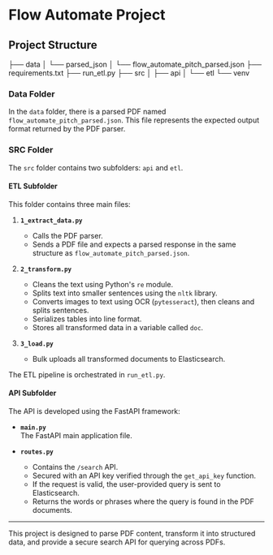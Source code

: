 # Flow Automate Project

## Project Structure

├── data
│ └── parsed_json
│ └── flow_automate_pitch_parsed.json
├── requirements.txt
├── run_etl.py
├── src
│ ├── api
│ └── etl
└── venv


### **Data Folder**
In the `data` folder, there is a parsed PDF named `flow_automate_pitch_parsed.json`. This file represents the expected output format returned by the PDF parser.

### **SRC Folder**
The `src` folder contains two subfolders: `api` and `etl`.

#### **ETL Subfolder**
This folder contains three main files:

1. **`1_extract_data.py`**  
   - Calls the PDF parser.
   - Sends a PDF file and expects a parsed response in the same structure as `flow_automate_pitch_parsed.json`.

2. **`2_transform.py`**  
   - Cleans the text using Python's `re` module.
   - Splits text into smaller sentences using the `nltk` library.
   - Converts images to text using OCR (`pytesseract`), then cleans and splits sentences.
   - Serializes tables into line format.
   - Stores all transformed data in a variable called `doc`.

3. **`3_load.py`**  
   - Bulk uploads all transformed documents to Elasticsearch.

The ETL pipeline is orchestrated in `run_etl.py`.

#### **API Subfolder**
The API is developed using the FastAPI framework:

- **`main.py`**  
  The FastAPI main application file.

- **`routes.py`**  
  - Contains the `/search` API.
  - Secured with an API key verified through the `get_api_key` function.
  - If the request is valid, the user-provided query is sent to Elasticsearch.
  - Returns the words or phrases where the query is found in the PDF documents.

---

This project is designed to parse PDF content, transform it into structured data, and provide a secure search API for querying across PDFs.
